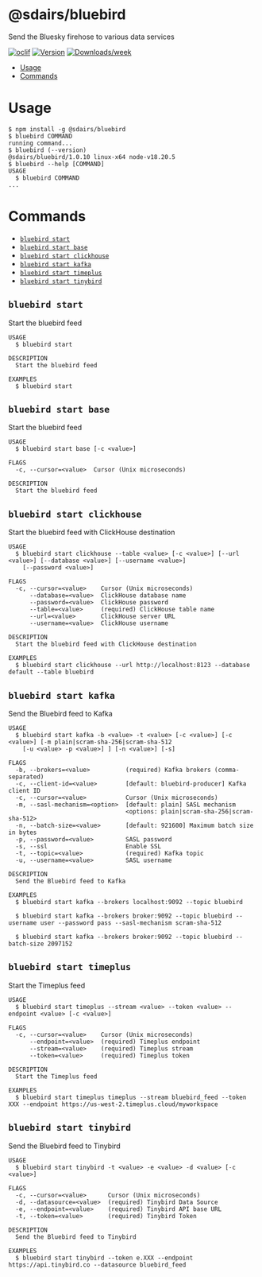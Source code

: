 @sdairs/bluebird
=================

Send the Bluesky firehose to various data services


[![oclif](https://img.shields.io/badge/cli-oclif-brightgreen.svg)](https://oclif.io)
[![Version](https://img.shields.io/npm/v/@sdairs/bluebird.svg)](https://npmjs.org/package/@sdairs/bluebird)
[![Downloads/week](https://img.shields.io/npm/dw/@sdairs/bluebird.svg)](https://npmjs.org/package/@sdairs/bluebird)


<!-- toc -->
* [Usage](#usage)
* [Commands](#commands)
<!-- tocstop -->
# Usage
<!-- usage -->
```sh-session
$ npm install -g @sdairs/bluebird
$ bluebird COMMAND
running command...
$ bluebird (--version)
@sdairs/bluebird/1.0.10 linux-x64 node-v18.20.5
$ bluebird --help [COMMAND]
USAGE
  $ bluebird COMMAND
...
```
<!-- usagestop -->
# Commands
<!-- commands -->
* [`bluebird start`](#bluebird-start)
* [`bluebird start base`](#bluebird-start-base)
* [`bluebird start clickhouse`](#bluebird-start-clickhouse)
* [`bluebird start kafka`](#bluebird-start-kafka)
* [`bluebird start timeplus`](#bluebird-start-timeplus)
* [`bluebird start tinybird`](#bluebird-start-tinybird)

## `bluebird start`

Start the bluebird feed

```
USAGE
  $ bluebird start

DESCRIPTION
  Start the bluebird feed

EXAMPLES
  $ bluebird start
```

## `bluebird start base`

Start the bluebird feed

```
USAGE
  $ bluebird start base [-c <value>]

FLAGS
  -c, --cursor=<value>  Cursor (Unix microseconds)

DESCRIPTION
  Start the bluebird feed
```

## `bluebird start clickhouse`

Start the bluebird feed with ClickHouse destination

```
USAGE
  $ bluebird start clickhouse --table <value> [-c <value>] [--url <value>] [--database <value>] [--username <value>]
    [--password <value>]

FLAGS
  -c, --cursor=<value>    Cursor (Unix microseconds)
      --database=<value>  ClickHouse database name
      --password=<value>  ClickHouse password
      --table=<value>     (required) ClickHouse table name
      --url=<value>       ClickHouse server URL
      --username=<value>  ClickHouse username

DESCRIPTION
  Start the bluebird feed with ClickHouse destination

EXAMPLES
  $ bluebird start clickhouse --url http://localhost:8123 --database default --table bluebird
```

## `bluebird start kafka`

Send the Bluebird feed to Kafka

```
USAGE
  $ bluebird start kafka -b <value> -t <value> [-c <value>] [-c <value>] [-m plain|scram-sha-256|scram-sha-512
    [-u <value> -p <value>] ] [-n <value>] [-s]

FLAGS
  -b, --brokers=<value>          (required) Kafka brokers (comma-separated)
  -c, --client-id=<value>        [default: bluebird-producer] Kafka client ID
  -c, --cursor=<value>           Cursor (Unix microseconds)
  -m, --sasl-mechanism=<option>  [default: plain] SASL mechanism
                                 <options: plain|scram-sha-256|scram-sha-512>
  -n, --batch-size=<value>       [default: 921600] Maximum batch size in bytes
  -p, --password=<value>         SASL password
  -s, --ssl                      Enable SSL
  -t, --topic=<value>            (required) Kafka topic
  -u, --username=<value>         SASL username

DESCRIPTION
  Send the Bluebird feed to Kafka

EXAMPLES
  $ bluebird start kafka --brokers localhost:9092 --topic bluebird

  $ bluebird start kafka --brokers broker:9092 --topic bluebird --username user --password pass --sasl-mechanism scram-sha-512

  $ bluebird start kafka --brokers broker:9092 --topic bluebird --batch-size 2097152
```

## `bluebird start timeplus`

Start the Timeplus feed

```
USAGE
  $ bluebird start timeplus --stream <value> --token <value> --endpoint <value> [-c <value>]

FLAGS
  -c, --cursor=<value>    Cursor (Unix microseconds)
      --endpoint=<value>  (required) Timeplus endpoint
      --stream=<value>    (required) Timeplus stream
      --token=<value>     (required) Timeplus token

DESCRIPTION
  Start the Timeplus feed

EXAMPLES
  $ bluebird start timeplus timeplus --stream bluebird_feed --token XXX --endpoint https://us-west-2.timeplus.cloud/myworkspace
```

## `bluebird start tinybird`

Send the Bluebird feed to Tinybird

```
USAGE
  $ bluebird start tinybird -t <value> -e <value> -d <value> [-c <value>]

FLAGS
  -c, --cursor=<value>      Cursor (Unix microseconds)
  -d, --datasource=<value>  (required) Tinybird Data Source
  -e, --endpoint=<value>    (required) Tinybird API base URL
  -t, --token=<value>       (required) Tinybird Token

DESCRIPTION
  Send the Bluebird feed to Tinybird

EXAMPLES
  $ bluebird start tinybird --token e.XXX --endpoint https://api.tinybird.co --datasource bluebird_feed
```
<!-- commandsstop -->
